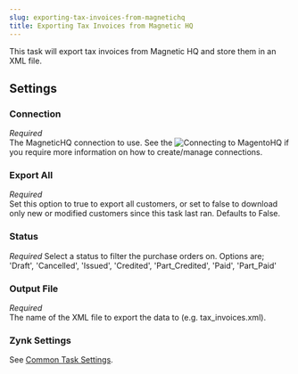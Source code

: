 ```yaml
---
slug: exporting-tax-invoices-from-magnetichq
title: Exporting Tax Invoices from Magnetic HQ
---
```

This task will export tax invoices from Magnetic HQ and store them in an XML file.

## Settings
### Connection
_Required_  
The MagneticHQ connection to use. See the ![Connecting to MagentoHQ](connecting-to-magnetichq) if you require more information on how to create/manage connections.

### Export All
_Required_  
Set this option to true to export all customers, or set to false to download only new or modified customers since this task last ran. Defaults to False.

### Status
_Required_
Select a status to filter the purchase orders on. Options are; 'Draft', 'Cancelled', 'Issued', 'Credited', 'Part_Credited', 'Paid', 'Part_Paid'

### Output File
_Required_  
The name of the XML file to export the data to (e.g. tax_invoices.xml).

### Zynk Settings
See [Common Task Settings](common-task-settings).

